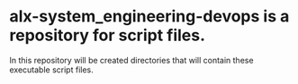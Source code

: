 # alx-system_engineering-devops is a repository for script files. 
In this repository will be created directories that will contain
these executable script files.
